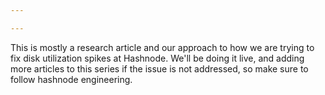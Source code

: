 ```yaml
---

---
```


This is mostly a research article and our approach to how we are trying to fix disk utilization spikes at Hashnode. We'll be doing it live, and adding more articles to this series if the issue is not addressed, so make sure to follow hashnode engineering.